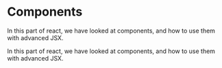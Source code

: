 # Components

In this part of react, we have looked at components, and how to use them with advanced JSX.

In this part of react, we have looked at components, and how to use them with advanced JSX.